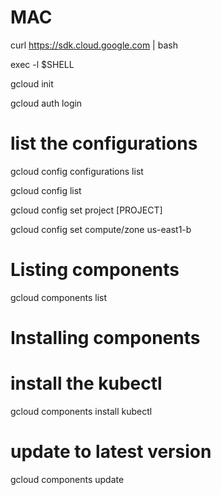 # MAC

curl https://sdk.cloud.google.com | bash

exec -l $SHELL

gcloud init

gcloud auth login

# list the configurations 

gcloud config configurations list

gcloud config list

gcloud config set project [PROJECT]

gcloud config set compute/zone us-east1-b

# Listing components

gcloud components list

# Installing components 

# install the kubectl

gcloud components install kubectl

# update to latest version

gcloud components update



